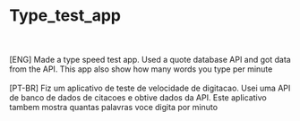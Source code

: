 # Type_test_app
<br>
<br>
[ENG] Made a type speed test app. Used a quote database API and got data from the API. This app also show how many words you type per minute
<br>
<br>
[PT-BR] Fiz um aplicativo de teste de velocidade de digitacao. Usei uma API de banco de dados de citacoes e obtive dados da API. Este aplicativo tambem mostra quantas palavras voce digita por minuto
